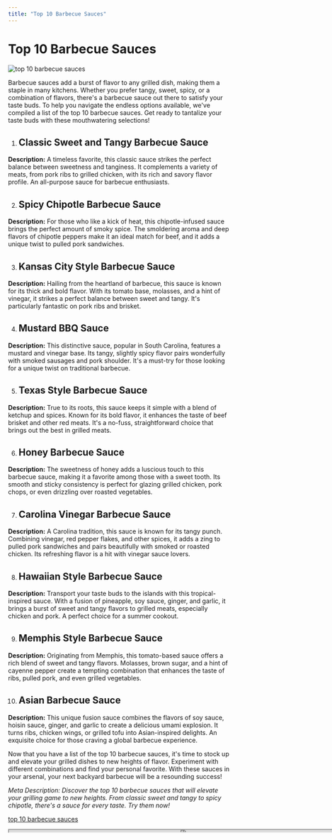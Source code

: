```yaml
---
title: "Top 10 Barbecue Sauces"
---
```

# Top 10 Barbecue Sauces


![top 10 barbecue sauces](https://images.unsplash.com/photo-1525171254930-643fc658b64e?ixid=M3w0ODkxMTF8MHwxfHNlYXJjaHwxfHx0b3AlMjAxMCUyMGJhcmJlY3VlJTIwc2F1Y2VzfGVufDB8fHx8MTY5Mjg0MzcyNHww&ixlib=rb-4.0.3&w=512&fit=max)

Barbecue sauces add a burst of flavor to any grilled dish, making them a staple in many kitchens. Whether you prefer tangy, sweet, spicy, or a combination of flavors, there's a barbecue sauce out there to satisfy your taste buds. To help you navigate the endless options available, we've compiled a list of the top 10 barbecue sauces. Get ready to tantalize your taste buds with these mouthwatering selections!

1. ## Classic Sweet and Tangy Barbecue Sauce

**Description:** A timeless favorite, this classic sauce strikes the perfect balance between sweetness and tanginess. It complements a variety of meats, from pork ribs to grilled chicken, with its rich and savory flavor profile. An all-purpose sauce for barbecue enthusiasts.

2. ## Spicy Chipotle Barbecue Sauce

**Description:** For those who like a kick of heat, this chipotle-infused sauce brings the perfect amount of smoky spice. The smoldering aroma and deep flavors of chipotle peppers make it an ideal match for beef, and it adds a unique twist to pulled pork sandwiches.

3. ## Kansas City Style Barbecue Sauce

**Description:** Hailing from the heartland of barbecue, this sauce is known for its thick and bold flavor. With its tomato base, molasses, and a hint of vinegar, it strikes a perfect balance between sweet and tangy. It's particularly fantastic on pork ribs and brisket.

4. ## Mustard BBQ Sauce

**Description:** This distinctive sauce, popular in South Carolina, features a mustard and vinegar base. Its tangy, slightly spicy flavor pairs wonderfully with smoked sausages and pork shoulder. It's a must-try for those looking for a unique twist on traditional barbecue.

5. ## Texas Style Barbecue Sauce

**Description:** True to its roots, this sauce keeps it simple with a blend of ketchup and spices. Known for its bold flavor, it enhances the taste of beef brisket and other red meats. It's a no-fuss, straightforward choice that brings out the best in grilled meats.

6. ## Honey Barbecue Sauce

**Description:** The sweetness of honey adds a luscious touch to this barbecue sauce, making it a favorite among those with a sweet tooth. Its smooth and sticky consistency is perfect for glazing grilled chicken, pork chops, or even drizzling over roasted vegetables.

7. ## Carolina Vinegar Barbecue Sauce

**Description:** A Carolina tradition, this sauce is known for its tangy punch. Combining vinegar, red pepper flakes, and other spices, it adds a zing to pulled pork sandwiches and pairs beautifully with smoked or roasted chicken. Its refreshing flavor is a hit with vinegar sauce lovers.

8. ## Hawaiian Style Barbecue Sauce

**Description:** Transport your taste buds to the islands with this tropical-inspired sauce. With a fusion of pineapple, soy sauce, ginger, and garlic, it brings a burst of sweet and tangy flavors to grilled meats, especially chicken and pork. A perfect choice for a summer cookout.

9. ## Memphis Style Barbecue Sauce

**Description:** Originating from Memphis, this tomato-based sauce offers a rich blend of sweet and tangy flavors. Molasses, brown sugar, and a hint of cayenne pepper create a tempting combination that enhances the taste of ribs, pulled pork, and even grilled vegetables.

10. ## Asian Barbecue Sauce

**Description:** This unique fusion sauce combines the flavors of soy sauce, hoisin sauce, ginger, and garlic to create a delicious umami explosion. It turns ribs, chicken wings, or grilled tofu into Asian-inspired delights. An exquisite choice for those craving a global barbecue experience.

Now that you have a list of the top 10 barbecue sauces, it's time to stock up and elevate your grilled dishes to new heights of flavor. Experiment with different combinations and find your personal favorite. With these sauces in your arsenal, your next backyard barbecue will be a resounding success!

*Meta Description: Discover the top 10 barbecue sauces that will elevate your grilling game to new heights. From classic sweet and tangy to spicy chipotle, there's a sauce for every taste. Try them now!*

[top 10 barbecue sauces](https://foxheightspubandgrill.com/post/top-10-barbecue-sauces)

<iframe src='https://foxheightspubandgrill.com/post/top-10-barbecue-sauces' width='800' height='5'></iframe>
